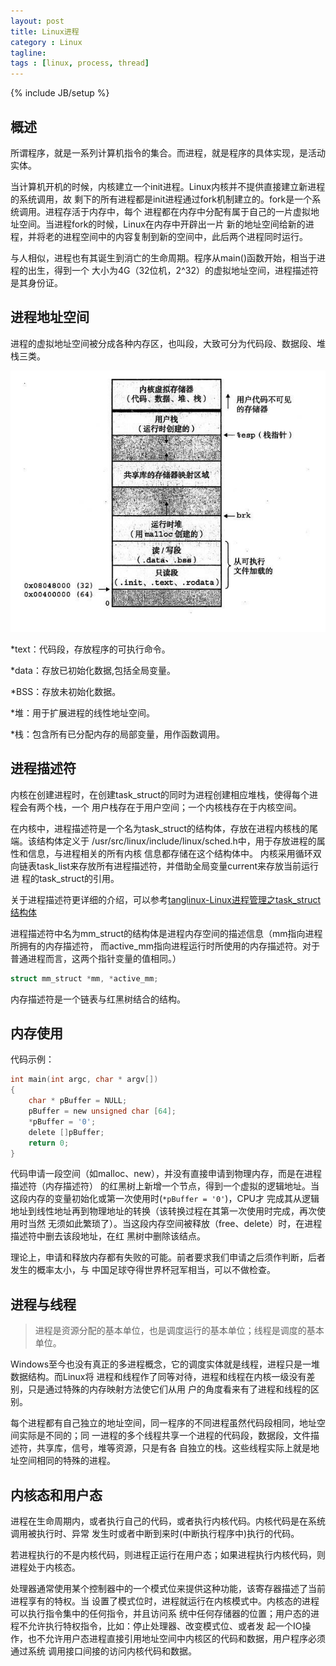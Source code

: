 ```yaml
---
layout: post
title: Linux进程
category : Linux
tagline:
tags : [linux, process, thread]
---
```

{% include JB/setup %}

## 概述

所谓程序，就是一系列计算机指令的集合。而进程，就是程序的具体实现，是活动实体。

当计算机开机的时候，内核建立一个init进程。Linux内核并不提供直接建立新进程的系统调用，故
剩下的所有进程都是init进程通过fork机制建立的。fork是一个系统调用。进程存活于内存中，每个
进程都在内存中分配有属于自己的一片虚拟地址空间。当进程fork的时候，Linux在内存中开辟出一片
新的地址空间给新的进程，并将老的进程空间中的内容复制到新的空间中，此后两个进程同时运行。

与人相似，进程也有其诞生到消亡的生命周期。程序从main()函数开始，相当于进程的出生，得到一个
大小为4G（32位机，2^32）的虚拟地址空间，进程描述符是其身份证。

## 进程地址空间

进程的虚拟地址空间被分成各种内存区，也叫段，大致可分为代码段、数据段、堆栈三类。

![进程地址空间](/resources/pictures/2014-12-07.png)

*text：代码段，存放程序的可执行命令。

*data：存放已初始化数据,包括全局变量。

*BSS：存放未初始化数据。

*堆：用于扩展进程的线性地址空间。

*栈：包含所有已分配内存的局部变量，用作函数调用。

## 进程描述符

内核在创建进程时，在创建task_struct的同时为进程创建相应堆栈，使得每个进程会有两个栈，一个
用户栈存在于用户空间；一个内核栈存在于内核空间。

在内核中，进程描述符是一个名为task_struct的结构体，存放在进程内核栈的尾端。该结构体定义于
/usr/src/linux/include/linux/sched.h中，用于存放进程的属性和信息，与进程相关的所有内核
信息都存储在这个结构体中。
内核采用循环双向链表task_list来存放所有进程描述符，并借助全局变量current来存放当前运行进
程的task_struct的引用。

关于进程描述符更详细的介绍，可以参考[tanglinux-Linux进程管理之task_struct结构体](http://blog.csdn.net/npy_lp/article/details/7292563)

进程描述符中名为mm_struct的结构体是进程内存空间的描述信息（mm指向进程所拥有的内存描述符，
而active_mm指向进程运行时所使用的内存描述符。对于普通进程而言，这两个指针变量的值相同。）
```c
struct mm_struct *mm, *active_mm;
```
内存描述符是一个链表与红黑树结合的结构。

## 内存使用

代码示例：

```c
int main(int argc, char * argv[])
{
    char * pBuffer = NULL;
    pBuffer = new unsigned char [64];
    *pBuffer = '0';
    delete []pBuffer;
    return 0;
}
```

代码申请一段空间（如malloc、new），并没有直接申请到物理内存，而是在进程描述符（内存描述符）
的红黑树上新增一个节点，得到一个虚拟的逻辑地址。当这段内存的变量初始化或第一次使用时(`*pBuffer = '0'`)，CPU才
完成其从逻辑地址到线性地址再到物理地址的转换（该转换过程在其第一次使用时完成，再次使用时当然
无须如此繁琐了）。当这段内存空间被释放（free、delete）时，在进程描述符中删去该段地址，在红
黑树中删除该结点。

理论上，申请和释放内存都有失败的可能。前者要求我们申请之后须作判断，后者发生的概率太小，与
中国足球夺得世界杯冠军相当，可以不做检查。

## 进程与线程

>进程是资源分配的基本单位，也是调度运行的基本单位；线程是调度的基本单位。

Windows至今也没有真正的多进程概念，它的调度实体就是线程，进程只是一堆数据结构。而Linux将
进程和线程作了同等对待，进程和线程在内核一级没有差别，只是通过特殊的内存映射方法使它们从用
户的角度看来有了进程和线程的区别。

每个进程都有自己独立的地址空间，同一程序的不同进程虽然代码段相同，地址空间实际是不同的；同
一进程的多个线程共享一个进程的代码段，数据段，文件描述符，共享库，信号，堆等资源，只是有各
自独立的栈。这些线程实际上就是地址空间相同的特殊的进程。

## 内核态和用户态

进程在生命周期内，或者执行自己的代码，或者执行内核代码。内核代码是在系统调用被执行时、异常
发生时或者中断到来时(中断执行程序中)执行的代码。

若进程执行的不是内核代码，则进程正运行在用户态；如果进程执行内核代码，则进程处于内核态。

处理器通常使用某个控制器中的一个模式位来提供这种功能，该寄存器描述了当前进程享有的特权。当
设置了模式位时，进程就运行在内核模式中。内核态的进程可以执行指令集中的任何指令，并且访问系
统中任何存储器的位置；用户态的进程不允许执行特权指令，比如：停止处理器、改变模式位、或者发
起一个IO操作，也不允许用户态进程直接引用地址空间中内核区的代码和数据，用户程序必须通过系统
调用接口间接的访问内核代码和数据。
